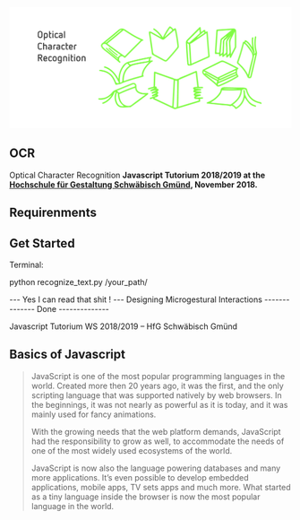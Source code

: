 ![](cover.jpg)


## OCR
Optical Character Recognition
**Javascript Tutorium 2018/2019 at the [Hochschule für Gestaltung Schwäbisch Gmünd](https://www.hfg-gmuend.de), November 2018.**



## Requirenments

## Get Started

Terminal:

python recognize_text.py /your_path/


--- Yes I can read that shit ! ---
Designing
Microgestural
Interactions
-------------- Done --------------




Javascript Tutorium WS 2018/2019 – HfG Schwäbisch Gmünd

## Basics of Javascript



>JavaScript is one of the most popular programming languages in the world. Created more then 20 years ago, it was the first, and the only scripting language that was supported natively by web browsers. In the beginnings, it was not nearly as powerful as it is today, and it was mainly used for fancy animations.
> 
>With the growing needs that the web platform demands, JavaScript had the responsibility to grow as well, to accommodate the needs of one of the most widely used ecosystems of the world.
>
>JavaScript is now also the language powering databases and many more applications. It’s even possible to develop embedded applications, mobile apps, TV sets apps and much more. What started as a tiny language inside the browser is now the most popular language in the world.
>
